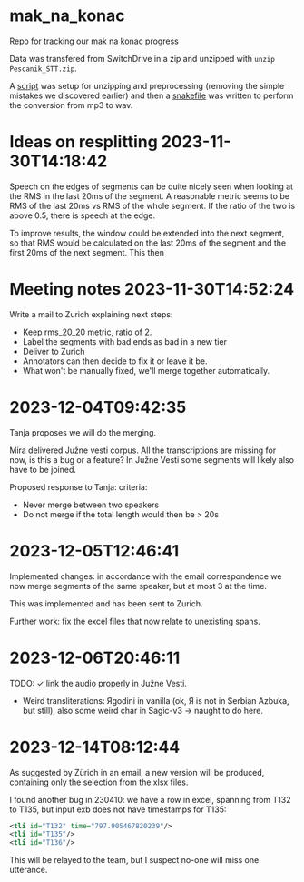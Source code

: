 # mak_na_konac
Repo for tracking our mak na konac progress



Data was transfered from SwitchDrive in a zip and unzipped with `unzip Pescanik_STT.zip`.

A [script](0_prepare_data.py) was setup for unzipping and preprocessing (removing the simple mistakes we discovered earlier) and then a [snakefile](Snakefile) was written to perform the conversion from mp3 to wav.

#  Ideas on resplitting 2023-11-30T14:18:42

Speech on the edges of segments can be quite nicely seen when looking at the RMS in the last 20ms of the segment. A reasonable metric seems to be RMS of the last 20ms vs RMS of the whole segment. If the ratio of the two is above 0.5, there is speech at the edge.

To improve results, the window could be extended into the next segment, so that RMS would be calculated on the last 20ms of the segment and the first 20ms of the next segment. This then 

# Meeting notes 2023-11-30T14:52:24
Write a mail to Zurich explaining next steps:
* Keep rms_20_20 metric, ratio of 2.
* Label the segments with bad ends  as bad in a new tier
* Deliver to Zurich
* Annotators can then decide to fix it or leave it be.
* What won't be manually fixed, we'll merge together automatically.

# 2023-12-04T09:42:35
Tanja proposes we will do the merging.

Mira delivered Južne vesti corpus. All the transcriptions are missing for now, is this a bug or a feature? In Južne Vesti some segments will likely also have to be joined.

Proposed response to Tanja: criteria:
* Never merge between two speakers
* Do not merge if the total length would then be > 20s

# 2023-12-05T12:46:41

Implemented changes: in accordance with the email correspondence we now merge segments of the same speaker, but at most 3 at the time.

This was implemented and has been sent to Zurich. 

Further work: fix the excel files that now relate to unexisting spans.

# 2023-12-06T20:46:11

TODO:
✓ link the audio properly in Južne Vesti.
* Weird transliterations:   Яgodini in vanilla (ok, Я is not in Serbian Azbuka, but still), also some weird char in Sagic-v3 -> naught to do here.


# 2023-12-14T08:12:44

As suggested by Zürich in an email, a new version will be produced, containing only the selection from the xlsx files.

I found another bug in 230410: we have a row in excel, spanning from T132 to T135, but input exb does not have timestamps for T135:
```xml
<tli id="T132" time="797.905467820239"/>
<tli id="T135"/>
<tli id="T136"/>
```

This will be relayed to the team, but I suspect no-one will miss one utterance.
